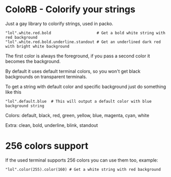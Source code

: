 ColoRB - Colorify your strings
==============================

Just a gay library to colorify strings, used in packo.

    "lol".white.red.bold                    # Get a bold white string with red background
    "lol".white.red.bold.underline.standout # Get an underlined dark red with bright white background

The first color is always the foreground, if you pass a second color it becomes the background.

By default it uses default terminal colors, so you won't get black backgrounds on transparent terminals.

To get a string with default color and specific background just do something like this

    "lol".default.blue  # This will output a default color with blue background string

Colors: default, black, red, green, yellow, blue, magenta, cyan, white

Extra: clean, bold, underline, blink, standout

256 colors support
==================

If the used terminal supports 256 colors you can use them too, example:

    "lol".color(255).color(160) # Get a white string with red background
